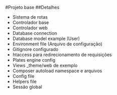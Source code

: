 #Projeto base
##Detalhes
- Sistema de rotas
- Controlador base
- Controlador web
- Database connection
- Database model example (User)
- Environment file (Arquivo de configuração)
- Gitignore configurado
- htaccess para redirecionamento de requisições
- Plates engine config
- Views _theme/web de exemplo
- Composer autoload namespace e arquivos
- Config file
- Helpers file
- Sessão global